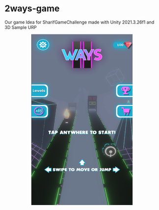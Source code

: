 # 2ways-game
Our game Idea for SharifGameChallenge made with Unity 2021.3.26f1 and 3D Sample URP
<p align="center">
  <img src="https://github.com/amireza007/2ways-game/blob/main/Game_Environment.png" width="330" height="557">
</p>
